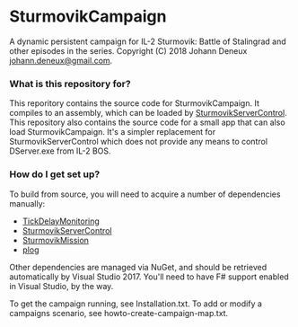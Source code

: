 # SturmovikCampaign #

A dynamic persistent campaign for IL-2 Sturmovik: Battle of Stalingrad and other episodes in the series.
Copyright (C) 2018 Johann Deneux <johann.deneux@gmail.com>.

### What is this repository for? ###

This reporitory contains the source code for SturmovikCampaign. It compiles to an assembly, which can be loaded by [SturmovikServerControl](https://bitbucket.org/johdex/sturmovikservercontrol).
This repository also contains the source code for a small app that can also load SturmovikCampaign.
It's a simpler replacement for SturmovikServerControl which does not provide any means to control DServer.exe from IL-2 BOS.

### How do I get set up? ###

To build from source, you will need to acquire a number of dependencies manually:
* [TickDelayMonitoring](https://bitbucket.org/johdex/tickdelaymonitoring)
* [SturmovikServerControl](https://bitbucket.org/johdex/sturmovikservercontrol)
* [SturmovikMission](https://github.com/deneuxj/SturmovikMission)
* [plog](https://bitbucket.org/johdex/plog)

Other dependencies are managed via NuGet, and should be retrieved automatically by Visual Studio 2017. You'll need to have F# support enabled in Visual Studio, by the way.

To get the campaign running, see Installation.txt.
To add or modify a campaigns scenario, see howto-create-campaign-map.txt.
